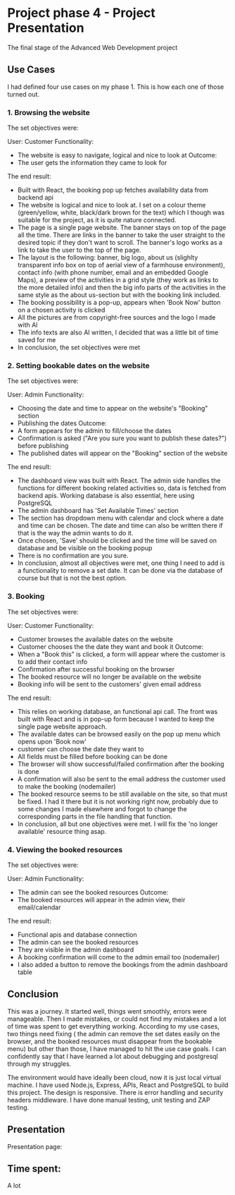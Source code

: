 # Project phase 4 - Project Presentation
The final stage of the Advanced Web Development project

## Use Cases
I had defined four use cases on my phase 1. This is how each one of those turned out.

### 1. Browsing the website

The set objectives were:

User: Customer
Functionality: 
+ The website is easy to navigate, logical and nice to look at
Outcome: 
+ The user gets the information they came to look for

The end result:

+ Built with React, the booking pop up fetches availability data from backend api
+ The website is logical and nice to look at. I set on a colour theme (green/yellow, white, black/dark brown for the text) which I though was suitable for the project, as it is quite nature connected. 
+ The page is a single page website. The banner stays on top of the page all the time. There are links in the banner to take the user straight to the desired topic if they don't want to scroll. The banner's logo works as a link to take the user to the top of the page.
+ The layout is the following: banner, big logo, about us (slighlty transparent info box on top of aerial view of a farmhouse environment), contact info (with phone number, email and an embedded Google Maps), a preview of the activities in a grid style (they work as links to the more detailed info) and then the big info parts of the activities in the same style as the about us-section but with the booking link included.
+ The booking possibility is a pop-up, appears when 'Book Now' button on a chosen activity is clicked
+ All the pictures are from copyright-free sources and the logo I made with AI
+ The info texts are also AI written, I decided that was a little bit of time saved for me
+ In conclusion, the set objectives were met

### 2. Setting bookable dates on the website

The set objectives were:

User: Admin
Functionality:
+ Choosing the date and time to appear on the website's "Booking" section
+ Publishing the dates
Outcome:
+ A form appears for the admin to fill/choose the dates
+ Confirmation is asked ("Are you sure you want to publish these dates?") before publishing
+ The published dates will appear on the "Booking" section of the website

The end result:

+ The dashboard view was built with React. The admin side handles the functions for different booking related activities so, data is fetched from backend apis. Working database is also essential, here using PostgreSQL
+ The admin dashboard has 'Set Available Times' section
+ The section has dropdown menu with calendar and clock where a date and time can be chosen. The date and time can also be written there if that is the way the admin wants to do it.
+ Once chosen, 'Save' should be clicked and the time will be saved on database and be visible on the booking popup
+ There is no confirmation are you sure.
+ In conclusion, almost all objectives were met, one thing I need to add is a functionality to remove a set date. It can be done via the database of course but that is not the best option.

### 3. Booking

The set objectives were:

User: Customer
Functionality:
+ Customer browses the available dates on the website
+ Customer chooses the the date they want and book it
Outcome:
+ When a "Book this" is clicked, a form will appear where the customer is to add their contact info
+ Confirmation after successful booking on the browser
+ The booked resource will no longer be available on the website
+ Booking info will be sent to the customers' given email address

The end result:

+ This relies on working database, an functional api call. The front was built with React and is in pop-up form because I wanted to keep the single page website approach.
+ The available dates can be browsed easily on the pop up menu which opens upon 'Book now'
+ customer can choose the date they want to
+ All fields must be filled before booking can be done
+ The browser will show successful/failed confirmation after the booking is done
+ A confirmation will also be sent to the email address the customer used to make the booking (nodemailer)
+ The booked resource seems to be still available on the site, so that must be fixed. I had it there but it is not working right now, probably due to some changes I made elsewhere and forgot to change the corresponding parts in the file handling that function.
+ In conclusion, all but one objectives were met. I will fix the 'no longer available' resource thing asap.

### 4. Viewing the booked resources

The set objectives were:

User: Admin
Functionality:
+ The admin can see the booked resources
Outcome:
+ The booked resources will appear in the admin view, their email/calendar

The end result:

+ Functional apis and database connection
+ The admin can see the booked resources
+ They are visible in the admin dashboard
+ A booking confirmation will come to the admin email too (nodemailer)
+ I also added a button to remove the bookings from the admin dashboard table

## Conclusion

This was a journey. It started well, things went smoothly, errors were manageable. Then I made mistakes, or could not find my mistakes and a lot of time was spent to get everything working. According to my use cases, two things need fixing ( the admin can remove the set dates easily on the browser, and the booked resources must disappear from the bookable menu) but other than those, I have managed to hit the use case goals. I can confidently say that I have learned a lot about debugging and postgresql through my struggles. 

The environment would have ideally been cloud, now it is just local virtual machine. I have used Node.js, Express, APIs, React and PostgreSQL to build this project. The design is responsive. There is error handling and security headers middleware. I have done manual testing, unit testing and ZAP testing.

## Presentation

Presentation page:

## Time spent:

A lot